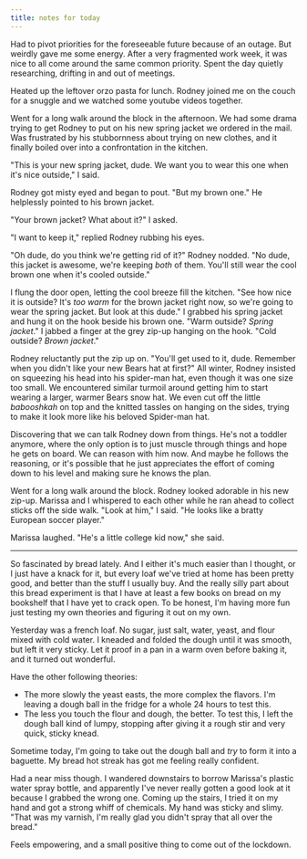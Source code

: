 ```yaml
---
title: notes for today
---
```


Had to pivot priorities for the foreseeable future because of an
outage.  But weirdly gave me some energy.  After a very fragmented
work week, it was nice to all come around the same common priority.
Spent the day quietly researching, drifting in and out of meetings.

Heated up the leftover orzo pasta for lunch.  Rodney joined me on the
couch for a snuggle and we watched some youtube videos together.

Went for a long walk around the block in the afternoon.  We had some
drama trying to get Rodney to put on his new spring jacket we ordered
in the mail.  Was frustrated by his stubbornness about trying on new
clothes, and it finally boiled over into a confrontation in the
kitchen.

"This is your new spring jacket, dude.  We want you to wear this one
when it's nice outside," I said.

Rodney got misty eyed and began to pout.  "But my brown one."  He
helplessly pointed to his brown jacket.

"Your brown jacket?  What about it?" I asked.

"I want to keep it," replied Rodney rubbing his eyes.

"Oh dude, do you think we're getting rid of it?"  Rodney nodded.  "No
dude, this jacket is awesome, we're keeping _both_ of them.  You'll
still wear the cool brown one when it's cooled outside."

I flung the door open, letting the cool breeze fill the kitchen.  "See
how nice it is outside?  It's _too warm_ for the brown jacket right
now, so we're going to wear the spring jacket.  But look at this
dude."  I grabbed his spring jacket and hung it on the hook beside his
brown one.  "Warm outside?  _Spring jacket_."  I jabbed a finger at
the grey zip-up hanging on the hook.  "Cold outside?  _Brown jacket_."

Rodney reluctantly put the zip up on.  "You'll get used to it, dude.
Remember when you didn't like your new Bears hat at first?"  All
winter, Rodney insisted on squeezing his head into his spider-man hat,
even though it was one size too small.  We encountered similar turmoil
around getting him to start wearing a larger, warmer Bears snow hat.
We even cut off the little _babooshkah_ on top and the knitted tassles
on hanging on the sides, trying to make it look more like his beloved
Spider-man hat.

Discovering that we can talk Rodney down from things.  He's not a
toddler anymore, where the only option is to just muscle through
things and hope he gets on board.  We can reason with him now.  And
maybe he follows the reasoning, or it's possible that he just
appreciates the effort of coming down to his level and making sure he
knows the plan.

Went for a long walk around the block.  Rodney looked adorable in his
new zip-up.  Marissa and I whispered to each other while he ran ahead
to collect sticks off the side walk.  "Look at him," I said.  "He
looks like a bratty European soccer player."

Marissa laughed.  "He's a little college kid now," she said.

---

So fascinated by bread lately.  And I either it's much easier than I
thought, or I just have a knack for it, but every loaf we've tried at
home has been pretty good, and better than the stuff I usually buy.
And the really silly part about this bread experiment is that I have
at least a few books on bread on my bookshelf that I have yet to crack
open.  To be honest, I'm having more fun just testing my own theories
and figuring it out on my own.

Yesterday was a french loaf.  No sugar, just salt, water, yeast, and
flour mixed with cold water.  I kneaded and folded the dough until it
was smooth, but left it very sticky.  Let it proof in a pan in a warm
oven before baking it, and it turned out wonderful.

Have the other following theories:

- The more slowly the yeast easts, the more complex the flavors.  I'm
  leaving a dough ball in the fridge for a whole 24 hours to test
  this.
- The less you touch the flour and dough, the better.  To test this, I
  left the dough ball kind of lumpy, stopping after giving it a rough
  stir and very quick, sticky knead.

Sometime today, I'm going to take out the dough ball and _try_ to form
it into a baguette.  My bread hot streak has got me feeling really
confident.

Had a near miss though.  I wandered downstairs to borrow Marissa's
plastic water spray bottle, and apparently I've never really gotten a
good look at it because I grabbed the wrong one.  Coming up the
stairs, I tried it on my hand and got a strong whiff of chemicals.  My
hand was sticky and slimy.  "That was my varnish, I'm really glad you
didn't spray that all over the bread."

Feels empowering, and a small positive thing to come out of the
lockdown.
